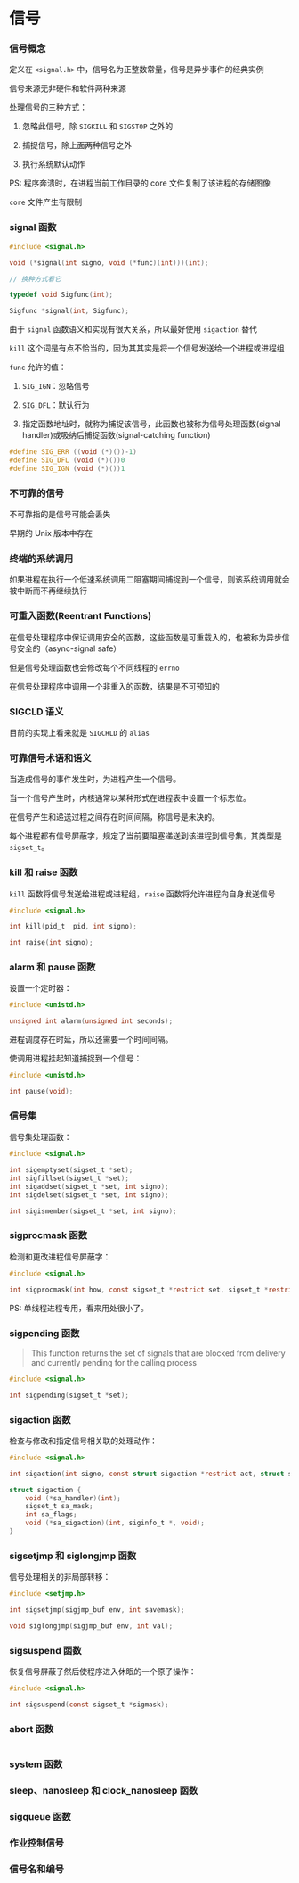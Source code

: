 # 信号

### 信号概念

定义在 `<signal.h>` 中，信号名为正整数常量，信号是异步事件的经典实例

信号来源无非硬件和软件两种来源

处理信号的三种方式：

1. 忽略此信号，除 `SIGKILL` 和 `SIGSTOP` 之外的

1. 捕捉信号，除上面两种信号之外

1. 执行系统默认动作

PS: 程序奔溃时，在进程当前工作目录的 core 文件复制了该进程的存储图像

`core` 文件产生有限制

### signal 函数

``` c
#include <signal.h>

void (*signal(int signo, void (*func)(int)))(int);

// 换种方式看它

typedef void Sigfunc(int);

Sigfunc *signal(int, Sigfunc);
```

由于 `signal` 函数语义和实现有很大关系，所以最好使用 `sigaction` 替代

`kill` 这个词是有点不恰当的，因为其其实是将一个信号发送给一个进程或进程组

`func` 允许的值：

1. `SIG_IGN`：忽略信号

1. `SIG_DFL`：默认行为

1. 指定函数地址时，就称为捕捉该信号，此函数也被称为信号处理函数(signal handler)或吸纳后捕捉函数(signal-catching function)

``` c
#define SIG_ERR ((void (*)())-1)
#define SIG_DFL (void (*)())0
#define SIG_IGN (void (*)())1
```

### 不可靠的信号

不可靠指的是信号可能会丢失

早期的 Unix 版本中存在

### 终端的系统调用

如果进程在执行一个低速系统调用二阻塞期间捕捉到一个信号，则该系统调用就会被中断而不再继续执行

### 可重入函数(Reentrant Functions)

在信号处理程序中保证调用安全的函数，这些函数是可重载入的，也被称为异步信号安全的（async-signal safe）

但是信号处理函数也会修改每个不同线程的 `errno`

在信号处理程序中调用一个非重入的函数，结果是不可预知的

### SIGCLD 语义

目前的实现上看来就是 `SIGCHLD` 的 `alias`

### 可靠信号术语和语义

当造成信号的事件发生时，为进程产生一个信号。

当一个信号产生时，内核通常以某种形式在进程表中设置一个标志位。

在信号产生和递送过程之间存在时间间隔，称信号是未决的。

每个进程都有信号屏蔽字，规定了当前要阻塞递送到该进程到信号集，其类型是 `sigset_t`。

### kill 和 raise 函数

`kill` 函数将信号发送给进程或进程组，`raise` 函数将允许进程向自身发送信号

``` c
#include <signal.h>

int kill(pid_t  pid, int signo);

int raise(int signo);
```

### alarm 和 pause 函数

设置一个定时器：

``` c
#include <unistd.h>

unsigned int alarm(unsigned int seconds);
```

进程调度存在时延，所以还需要一个时间间隔。

使调用进程挂起知道捕捉到一个信号：

``` c
#include <unistd.h>

int pause(void);
```

### 信号集

信号集处理函数：

``` c
#include <signal.h>

int sigemptyset(sigset_t *set);
int sigfillset(sigset_t *set);
int sigaddset(sigset_t *set, int signo);
int sigdelset(sigset_t *set, int signo);

int sigismember(sigset_t *set, int signo);
```

### sigprocmask 函数

检测和更改进程信号屏蔽字：

``` c
#include <signal.h>

int sigprocmask(int how, const sigset_t *restrict set, sigset_t *restrict oset);
```

PS: 单线程进程专用，看来用处很小了。

### sigpending 函数

> This function returns the set of signals that are blocked from delivery
> and currently pending for the calling process

``` c
#include <signal.h>

int sigpending(sigset_t *set);
```

### sigaction 函数

检查与修改和指定信号相关联的处理动作：

``` c
#include <signal.h>

int sigaction(int signo, const struct sigaction *restrict act, struct sigaction *restrict oact);

struct sigaction {
    void (*sa_handler)(int);
    sigset_t sa_mask;
    int sa_flags;
    void (*sa_sigaction)(int, siginfo_t *, void);
}
```

### sigsetjmp 和 siglongjmp 函数

信号处理相关的非局部转移：

``` c
#include <setjmp.h>

int sigsetjmp(sigjmp_buf env, int savemask);

void siglongjmp(sigjmp_buf env, int val);
```

### sigsuspend 函数

恢复信号屏蔽子然后使程序进入休眠的一个原子操作：

``` c
#include <signal.h>

int sigsuspend(const sigset_t *sigmask);
```

### abort 函数

``` c

```


### system 函数



### sleep、nanosleep 和 clock_nanosleep 函数



### sigqueue 函数



### 作业控制信号



### 信号名和编号




